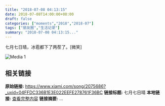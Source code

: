 ```yaml
---
title: "2018-07-08 04:13:15"
date: 2018-07-08T14:00:00+08:00
draft: false
categories: ["moments","2018","2018-07"]
tags: ["朋友圈","生活记录"]
summary: "2018-07-08 04:13:15..."
---
```


七月七日晴，冰雹都下了两茬了。[微笑]

![Media 1](/Moments/photos/2018-07-08/201807080413150.jpg)

## 相关链接

**原始链接:** https://www.xiami.com/song/2075686?_uxid=04FFDC336B1E3E022EEFE278761F36BC
**链接标题:** 七月七日晴
**本地链接:** [查看完整内容](/link_content/2018/07/2018-07-08-4/link_content/)
**链接摘要:** ...


